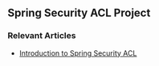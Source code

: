 ## Spring Security ACL Project

### Relevant Articles
- [Introduction to Spring Security ACL](https://www.baeldung.com/spring-security-acl)
